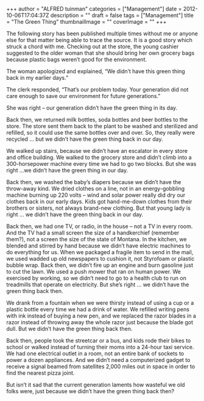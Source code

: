 +++
author = "ALFRED tuinman"
categories = ["Management"]
date = 2012-10-06T17:04:37Z
description = ""
draft = false
tags = ["Management"]
title = "The Green Thing"
thumbnailImage = ""
coverImage = ""
+++


The following story has been published multiple times without me or anyone else for that matter being able to trace the source. It is a good story which struck a chord with me. Checking out at the store, the young cashier suggested to the older woman that she should bring her own grocery bags because plastic bags weren’t good for the environment.

The woman apologized and explained, “We didn’t have this green thing back in my earlier days.”

The clerk responded, “That’s our problem today. Your generation did not care enough to save our environment for future generations.”

She was right – our generation didn’t have the green thing in its day.

Back then, we returned milk bottles, soda bottles and beer bottles to the store. The store sent them back to the plant to be washed and sterilized and refilled, so it could use the same bottles over and over. So, they really were recycled … but we didn’t have the green thing back in our day.

We walked up stairs, because we didn’t have an escalator in every store and office building. We walked to the grocery store and didn’t climb into a 300-horsepower machine every time we had to go two blocks. But she was right …we didn’t have the green thing in our day.

Back then, we washed the baby’s diapers because we didn’t have the throw-away kind. We dried clothes on a line, not in an energy-gobbling machine burning up 220 volts – wind and solar power really did dry our clothes back in our early days. Kids got hand-me-down clothes from their brothers or sisters, not always brand-new clothing. But that young lady is right … we didn’t have the green thing back in our day.

Back then, we had one TV, or radio, in the house – not a TV in every room. And the TV had a small screen the size of a handkerchief (remember them?), not a screen the size of the state of Montana. In the kitchen, we blended and stirred by hand because we didn’t have electric machines to do everything for us. When we packaged a fragile item to send in the mail, we used wadded up old newspapers to cushion it, not Styrofoam or plastic bubble wrap. Back then, we didn’t fire up an engine and burn gasoline just to cut the lawn. We used a push mower that ran on human power. We exercised by working, so we didn’t need to go to a health club to run on treadmills that operate on electricity. But she’s right … we didn’t have the green thing back then.

We drank from a fountain when we were thirsty instead of using a cup or a plastic bottle every time we had a drink of water. We refilled writing pens with ink instead of buying a new pen, and we replaced the razor blades in a razor instead of throwing away the whole razor just because the blade got dull. But we didn’t have the green thing back then.

Back then, people took the streetcar or a bus, and kids rode their bikes to school or walked instead of turning their moms into a 24-hour taxi service. We had one electrical outlet in a room, not an entire bank of sockets to power a dozen appliances. And we didn’t need a computerized gadget to receive a signal beamed from satellites 2,000 miles out in space in order to find the nearest pizza joint.

But isn’t it sad that the current generation laments how wasteful we old folks were, just because we didn’t have the green thing back then?

